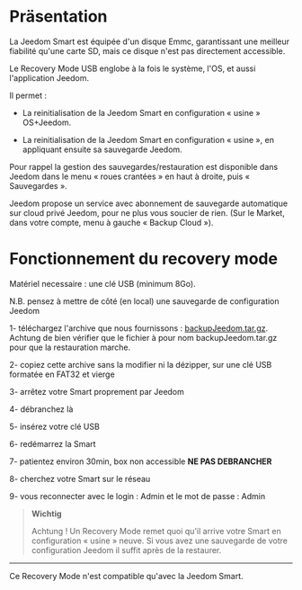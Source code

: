 Präsentation
============

La Jeedom Smart est équipée d'un disque Emmc, garantissant une meilleur fiabilité qu'une carte SD, mais ce disque n'est pas directement accessible.

Le Recovery Mode USB englobe à la fois le système, l'OS, et aussi l'application Jeedom.

Il permet :

- La reinitialisation de la Jeedom Smart en configuration « usine » OS+Jeedom.

- La reinitialisation de la Jeedom Smart en configuration « usine », en appliquant ensuite sa sauvegarde Jeedom.

Pour rappel la gestion des sauvegardes/restauration est disponible dans Jeedom dans le menu « roues crantées » en haut à droite, puis « Sauvegardes ».

Jeedom propose un service avec abonnement de sauvegarde automatique sur cloud privé Jeedom, pour ne plus vous soucier de rien. (Sur le Market, dans votre compte, menu à gauche « Backup Cloud »).




Fonctionnement du recovery mode
===============================

Matériel necessaire : une clé USB (minimum 8Go).

N.B. pensez à mettre de côté (en local) une sauvegarde de configuration Jeedom




1- téléchargez l'archive que nous fournissons  : [backupJeedom.tar.gz](https://images.jeedom.com/smart/backupJeedom.tar.gz). Achtung de bien vérifier que le fichier à pour nom backupJeedom.tar.gz pour que la restauration marche.

2- copiez cette archive sans la modifier ni la dézipper, sur une clé USB formatée en FAT32 et vierge

3- arrêtez votre Smart proprement par Jeedom

4- débranchez là

5- insérez votre clé USB

6- redémarrez la Smart

7- patientez environ 30min, box non accessible **NE PAS DEBRANCHER**

8- cherchez votre Smart sur le réseau

9- vous reconnecter avec le login : Admin et le mot de passe : Admin

> **Wichtig**
>
>
> Achtung ! Un Recovery Mode remet quoi qu'il arrive votre Smart en configuration « usine » neuve. Si vous avez une sauvegarde de votre configuration Jeedom il suffit après de la restaurer.
------------------------------------------------------------------------------------------------------------------------------------------------------------------------------------------------

Ce Recovery Mode n'est compatible qu'avec la Jeedom Smart.
